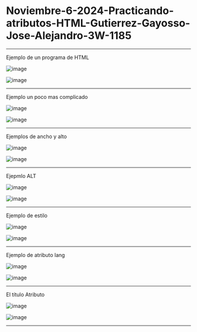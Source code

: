# Noviembre-6-2024-Practicando-atributos-HTML-Gutierrez-Gayosso-Jose-Alejandro-3W-1185
---------------------
Ejemplo de un programa de HTML  

![image](https://github.com/user-attachments/assets/239c40c2-3bad-4b38-8689-1e5bf131f7ee)

![image](https://github.com/user-attachments/assets/28e2ffc8-33a9-401c-b3e1-a19aec6681f3)

----------------------
Ejemplo un poco mas complicado

![image](https://github.com/user-attachments/assets/62c0e33e-3d4f-460d-ae5f-4ba2a8643640)

![image](https://github.com/user-attachments/assets/0388144a-e894-4e43-8f91-a01d49d1f192)

----------------------
Ejemplos de ancho y alto

![image](https://github.com/user-attachments/assets/8148b770-9f31-450d-94a6-b24951fe87f9)

![image](https://github.com/user-attachments/assets/51027f50-562a-4117-a5f3-12ab4a35e904)

---------------------
Ejepmlo ALT

![image](https://github.com/user-attachments/assets/0e36495a-5036-482f-96ca-9c595a44b237)

![image](https://github.com/user-attachments/assets/49afa15e-8561-480e-af74-dc10eaac5a68)

--------------------
Ejemplo de estilo

![image](https://github.com/user-attachments/assets/dca15c95-754f-4b2b-8e42-7763ccac049d)

![image](https://github.com/user-attachments/assets/38afe1cd-d7ce-4abe-b19c-ed7064e5b1a9)

------------------
Ejemplo de atributo lang

![image](https://github.com/user-attachments/assets/b4f5e2e4-4086-4505-9081-5b038e732a54)

![image](https://github.com/user-attachments/assets/296955e9-8898-42f3-81d2-468c412469d3)

-------------------------
El título Atributo

![image](https://github.com/user-attachments/assets/86657f33-a86a-43d5-96c1-b9c4f2ac9eee)

![image](https://github.com/user-attachments/assets/fccbf3f3-f457-4a7d-a643-744327de7d39)

----------------------------




































